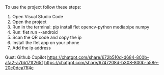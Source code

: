 To use the project follow these steps:

1. Open Visual Studio Code
2. Open the project
3. Run in the terminal: pip install flet opencv-python mediapipe numpy
4. Run: flet run --android
5. Scan the QR code and copy the ip
6. Install the flet app on your phone
7. Add the ip address

Gust:
Github Copilot
https://chatgpt.com/share/672b510d-d684-800b-afa2-a7bb171f265f
https://chatgpt.com/share/6747208d-b308-800b-a58e-20c0dca7ff4c
